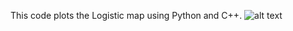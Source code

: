 This code plots the Logistic map using Python and C++.
![alt text](https://raw.githubusercontent.com/Ahmed-alkharusi/-Interesting-problems-/blob/master/Logistic%20map/C%2B%2B%20Version%20with%20Python%20plots/source/result.jpg)
